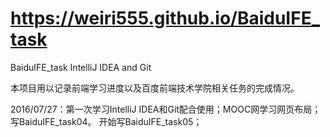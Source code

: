 # https://weiri555.github.io/BaiduIFE_task
BaiduIFE_task
IntelliJ IDEA and Git

本项目用以记录前端学习进度以及百度前端技术学院相关任务的完成情况。

2016/07/27：第一次学习IntelliJ IDEA和Git配合使用；MOOC网学习网页布局；写BaiduIFE_task04。
            开始写BaiduIFE_task05；

